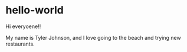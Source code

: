 # hello-world

Hi everyoene!!

My name is Tyler Johnson, and I love going to the beach and trying new restaurants.
